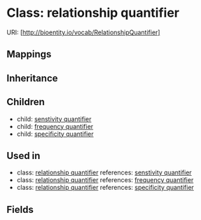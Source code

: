 # Class: relationship quantifier




URI: [http://bioentity.io/vocab/RelationshipQuantifier]
## Mappings

## Inheritance

## Children

 *  child: [senstivity quantifier](SenstivityQuantifier.md)
 *  child: [frequency quantifier](FrequencyQuantifier.md)
 *  child: [specificity quantifier](SpecificityQuantifier.md)
## Used in

 *  class: [relationship quantifier](RelationshipQuantifier.md) references: [senstivity quantifier](SenstivityQuantifier.md)
 *  class: [relationship quantifier](RelationshipQuantifier.md) references: [frequency quantifier](FrequencyQuantifier.md)
 *  class: [relationship quantifier](RelationshipQuantifier.md) references: [specificity quantifier](SpecificityQuantifier.md)
## Fields

